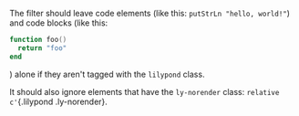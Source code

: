 The filter should leave code elements (like this: `putStrLn "hello, world!"`)
and code blocks (like this:

```lua
function foo()
  return "foo"
end
```

) alone if they aren't tagged with the `lilypond` class.

It should also ignore elements that have the `ly-norender` class: `relative
c'`{.lilypond .ly-norender}.
